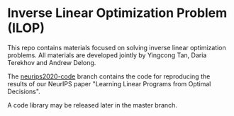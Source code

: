 # Inverse Linear Optimization Problem (ILOP)

This repo contains materials focused on solving inverse linear optimization problems. All materials are developed jointly by Yingcong Tan, Daria Terekhov and Andrew Delong.

The [neurips2020-code](https://github.com/yingcongtan/ilop/tree/neurips2020-code) branch contains the code for reproducing the results of our NeurIPS paper "Learning Linear Programs from Optimal Decisions".

A code library may be released later in the master branch.
 
